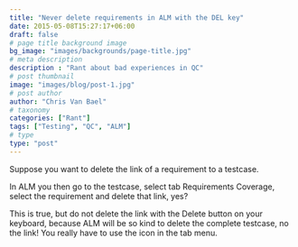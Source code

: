 ```yaml
---
title: "Never delete requirements in ALM with the DEL key"
date: 2015-05-08T15:27:17+06:00
draft: false
# page title background image
bg_image: "images/backgrounds/page-title.jpg"
# meta description
description : "Rant about bad experiences in QC"
# post thumbnail
image: "images/blog/post-1.jpg"
# post author
author: "Chris Van Bael"
# taxonomy
categories: ["Rant"]
tags: ["Testing", "QC", "ALM"]
# type
type: "post"
---
```



Suppose you want to delete the link of a requirement to a testcase.

In ALM you then go to the testcase, select tab Requirements Coverage, select the requirement and delete that link, yes?

This is true, but do not delete the link with the Delete button on your keyboard, because ALM will be so kind to delete the complete testcase, no the link!
You really have to use the icon in the tab menu.

